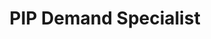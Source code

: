 ﻿---
name: Jerrell B. Casimsiman
title: PIP Demand Specialist
email: jerell@thetexaslawdog.com
title2: 
mda: FALSE
---

